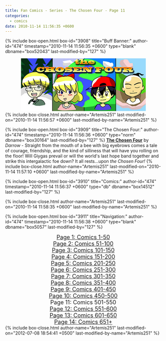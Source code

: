 ```yaml
---
title: Fan Comics - Series - The Chosen Four - Page 11
categories:
  - comics
date: 2010-11-14 11:56:35 +0600
---
```

{% include box-open.html box-id="3908" title="Buff Banner:" author-id="474" timestamp="2010-11-14 11:56:35 +0600" type="blank" dbname="box52043" last-modified-by="127" %}
<center>
<img src="/comics/series/chosenfour/chosenfourbanner.jpg" />
</center>
{% include box-close.html author-name="Artemis251" last-modified-on="2010-11-14 11:56:57 +0600" last-modified-by-name="Artemis251" %}

{% include box-open.html box-id="3909" title="The Chosen Four:" author-id="474" timestamp="2010-11-14 11:56:36 +0600" type="norm" dbname="box30164" last-modified-by="127" %}
<b><u>The Chosen Four</u></b> by <i>Darrow</i> - Straight from the mouth of a bee with big eyebrows comes a tale of courage, friendship, and the kind of silliness that will have you rolling on the floor!  Will Giygas prevail or will the world's last hope band together and strike this intergalactic foe down?  It all rests...upon <i>the Chosen Four!</i>
{% include box-close.html author-name="Artemis251" last-modified-on="2010-11-14 11:57:10 +0600" last-modified-by-name="Artemis251" %}

{% include box-open.html box-id="3910" title="Comics:" author-id="474" timestamp="2010-11-14 11:56:37 +0600" type="db" dbname="box14512" last-modified-by="127" %}
<center><navigator search="`Content` LIKE 'Darrow%'" display="no" quantity="50" start="500" section="description" /><displaytor mode="twocolumnlist" /></center>
{% include box-close.html author-name="Artemis251" last-modified-on="2010-11-14 11:58:35 +0600" last-modified-by-name="Artemis251" %}

{% include box-open.html box-id="3911" title="Navigation:" author-id="474" timestamp="2010-11-14 11:56:38 +0600" type="blank" dbname="box5057" last-modified-by="127" %}
<center>
<a href="http://starmen.net/comics/series/chosenfour/index.php"><font size="4">Page 1: Comics 1-50</font></a><br />
<a href="http://starmen.net/comics/series/chosenfour/index2.php"><font size="4">Page 2: Comics 51-100</font></a><br />
<a href="http://starmen.net/comics/series/chosenfour/index3.php"><font size="4">Page 3: Comics 101-150</font></a><br />
<a href="http://starmen.net/comics/series/chosenfour/index4.php"><font size="4">Page 4: Comics 151-200</font></a><br />
<a href="http://starmen.net/comics/series/chosenfour/index5.php"><font size="4">Page 5: Comics 201-250</font></a><br />
<a href="http://starmen.net/comics/series/chosenfour/index6.php"><font size="4">Page 6: Comics 251-300</font></a>
<br /><a href="http://starmen.net/comics/series/chosenfour/index7.php"><font size="4">Page 7: Comics 301-350</font></a>
<br /><a href="http://starmen.net/comics/series/chosenfour/index8.php"><font size="4">Page 8: Comics 351-400</font></a>
<br /><a href="http://starmen.net/comics/series/chosenfour/index9.php"><font size="4">Page 9: Comics 401-450</font></a>
<br /><a href="http://starmen.net/comics/series/chosenfour/index10.php"><font size="4">Page 10: Comics 450-500</font></a>
<br /><font size="4">Page 11: Comics 501-550</font>
<br /><a href="http://starmen.net/comics/series/chosenfour/index12.php"><font size="4">Page 12: Comics 551-600</font></a>
<br /><a href="http://starmen.net/comics/series/chosenfour/index13.php"><font size="4">Page 13: Comics 601-650</font></a>
<br /><a href="http://starmen.net/comics/series/chosenfour/index14.php"><font size="4">Page 14: Comics 651+</font></a>
<!--
<br /><a href="http://starmen.net/comics/series/chosenfour/index10.php"><font size="4">Page 10: Comics 301+</font></a>
-->
</center>
{% include box-close.html author-name="Artemis251" last-modified-on="2012-07-08 18:54:41 +0500" last-modified-by-name="Artemis251" %}
